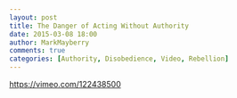 ```yaml
---
layout: post
title: The Danger of Acting Without Authority
date: 2015-03-08 18:00
author: MarkMayberry
comments: true
categories: [Authority, Disobedience, Video, Rebellion]
---
```

https://vimeo.com/122438500
